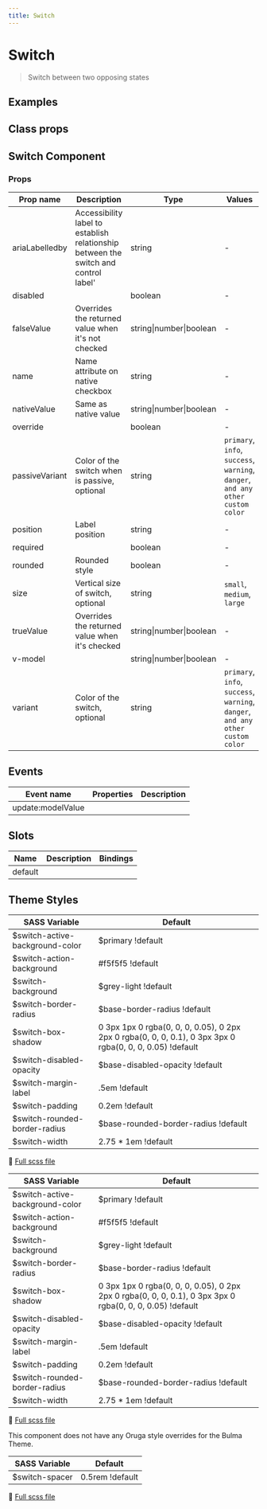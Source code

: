 ```yaml
---
title: Switch
---
```


# Switch

<div class="vp-doc">

> Switch between two opposing states

<Carbon />
</div>

<div class="vp-doc">

## Examples

  <example-switch />
  
</div>
<div class="vp-doc">

## Class props

<inspector-switch-viewer />

</div>

<div class="vp-doc">

## Switch Component

### Props

| Prop name      | Description                                                                         | Type                    | Values                                                                          | Default |
| -------------- | ----------------------------------------------------------------------------------- | ----------------------- | ------------------------------------------------------------------------------- | ------- |
| ariaLabelledby | Accessibility label to establish relationship between the switch and control label' | string                  | -                                                                               |         |
| disabled       |                                                                                     | boolean                 | -                                                                               |         |
| falseValue     | Overrides the returned value when it's not checked                                  | string\|number\|boolean | -                                                                               | false   |
| name           | Name attribute on native checkbox                                                   | string                  | -                                                                               |         |
| nativeValue    | Same as native value                                                                | string\|number\|boolean | -                                                                               |         |
| override       |                                                                                     | boolean                 | -                                                                               |         |
| passiveVariant | Color of the switch when is passive, optional                                       | string                  | `primary`, `info`, `success`, `warning`, `danger`, `and any other custom color` |         |
| position       | Label position                                                                      | string                  | -                                                                               | 'right' |
| required       |                                                                                     | boolean                 | -                                                                               |         |
| rounded        | Rounded style                                                                       | boolean                 | -                                                                               | true    |
| size           | Vertical size of switch, optional                                                   | string                  | `small`, `medium`, `large`                                                      |         |
| trueValue      | Overrides the returned value when it's checked                                      | string\|number\|boolean | -                                                                               | true    |
| v-model        |                                                                                     | string\|number\|boolean | -                                                                               |         |
| variant        | Color of the switch, optional                                                       | string                  | `primary`, `info`, `success`, `warning`, `danger`, `and any other custom color` |         |

## Events

| Event name        | Properties | Description |
| ----------------- | ---------- | ----------- |
| update:modelValue |            |

## Slots

| Name    | Description | Bindings |
| ------- | ----------- | -------- |
| default |             |          |

</div>
<div class="vp-doc">

## Theme Styles

<div class="theme-orugabase">
 
| SASS Variable  | Default |
| -------------- | ------- |
| $switch-active-background-color | $primary !default |
| $switch-action-background | #f5f5f5 !default |
| $switch-background | $grey-light !default |
| $switch-border-radius | $base-border-radius !default |
| $switch-box-shadow | 0 3px 1px 0 rgba(0, 0, 0, 0.05), 0 2px 2px 0 rgba(0, 0, 0, 0.1), 0 3px 3px 0 rgba(0, 0, 0, 0.05) !default |
| $switch-disabled-opacity | $base-disabled-opacity !default |
| $switch-margin-label | .5em !default |
| $switch-padding | 0.2em !default |
| $switch-rounded-border-radius | $base-rounded-border-radius !default |
| $switch-width | 2.75 * 1em !default |

📄 [Full scss file](https://github.com/oruga-ui/oruga/blob/master/packages/oruga/src/scss/components/_switch.scss)

</div>

<div class="theme-orugafull">
 
| SASS Variable  | Default |
| -------------- | ------- |
| $switch-active-background-color | $primary !default |
| $switch-action-background | #f5f5f5 !default |
| $switch-background | $grey-light !default |
| $switch-border-radius | $base-border-radius !default |
| $switch-box-shadow | 0 3px 1px 0 rgba(0, 0, 0, 0.05), 0 2px 2px 0 rgba(0, 0, 0, 0.1), 0 3px 3px 0 rgba(0, 0, 0, 0.05) !default |
| $switch-disabled-opacity | $base-disabled-opacity !default |
| $switch-margin-label | .5em !default |
| $switch-padding | 0.2em !default |
| $switch-rounded-border-radius | $base-rounded-border-radius !default |
| $switch-width | 2.75 * 1em !default |

📄 [Full scss file](https://github.com/oruga-ui/oruga/blob/master/packages/oruga/src/scss/components/_switch.scss)

</div>

<div class="theme-bulma">

<p> This component does not have any Oruga style overrides for the Bulma Theme. </p>
      
</div>

<div class="theme-bootstrap">
 
| SASS Variable  | Default |
| -------------- | ------- |
| $switch-spacer | 0.5rem !default |

📄 [Full scss file](https://github.com/oruga-ui/theme-bootstrap/tree/main/src/assets/scss/components/_switch.scss)

</div>

</div>
